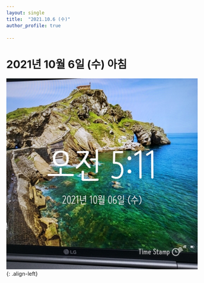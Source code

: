 ```yaml
---
layout: single
title:  "2021.10.6 (수)"
author_profile: true

---
```


# 2021년 10월 6일 (수) 아침
![image](/assets/images/morning/20211006.jpg)
{: .align-left}
